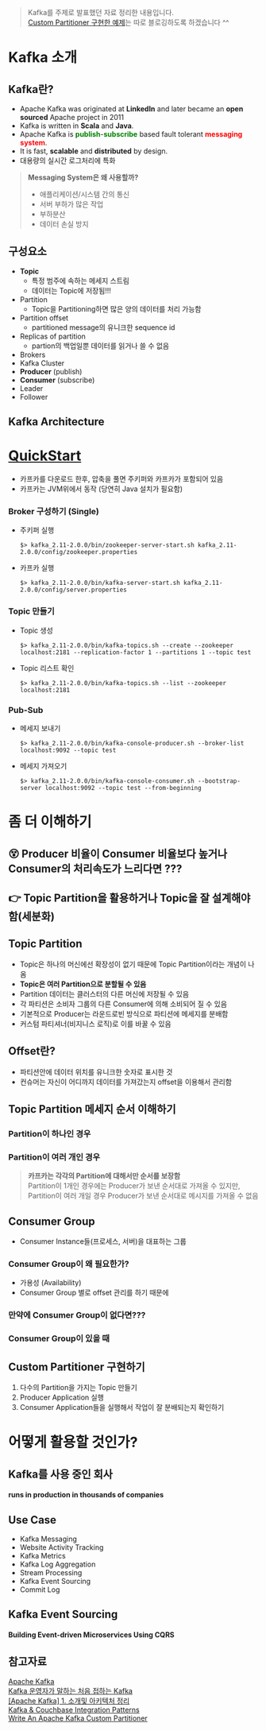 > Kafka를 주제로 발표했던 자료 정리한 내용입니다.  
[Custom Partitioner 구현한 예제](https://wooyoung85.tistory.com/34)는 따로 블로깅하도록 하겠습니다 ^^


# Kafka 소개
## Kafka란?
- Apache Kafka was originated at <span style="font-weight:bold">LinkedIn</span> and later became an <span style="font-weight:bold">open sourced</span> Apache project in 2011
- Kafka is written in <span style="font-weight:bold">Scala</span> and <span style="font-weight:bold">Java</span>. 
- Apache Kafka is <span style="color:green;font-weight:bold">publish</span>-<span style="color:green;font-weight:bold">subscribe</span> based fault tolerant <span style="color:red;font-weight:bold">messaging system</span>. 
- It is fast, <span style="font-weight:bold">scalable</span> and <span style="font-weight:bold">distributed</span> by design.
- 대용량의 실시간 로그처리에 특화

> **Messaging System은 왜 사용할까?**
> - 애플리케이션/시스템 간의 통신
> - 서버 부하가 많은 작업
> - 부하분산
> - 데이터 손실 방지

## 구성요소
- **Topic**
    - 특정 범주에 속하는 메세지 스트림
    - 데이터는 Topic에 저장됨!!!
- Partition
    - Topic을 Partitioning하면 많은 양의 데이터를 처리 가능함
- Partition offset
    - partitioned message의 유니크한 sequence id
- Replicas of partition
    - partion의 백업일뿐 데이터를 읽거나 쓸 수 없음
- Brokers
- Kafka Cluster
- **Producer** (publish)
- **Consumer** (subscribe)
- Leader
- Follower

## Kafka Architecture


# [QuickStart](https://kafka.apache.org/quickstart)
- 카프카를 다운로드 한후, 압축을 풀면 주키퍼와 카프카가 포함되어 있음
- 카프카는 JVM위에서 동작 (당연히 Java 설치가 필요함)

### Broker 구성하기 (Single)

- 주키퍼 실행  
    ```shell
    $> kafka_2.11-2.0.0/bin/zookeeper-server-start.sh kafka_2.11-2.0.0/config/zookeeper.properties
    ```
- 카프카 실행  
    ```shell
    $> kafka_2.11-2.0.0/bin/kafka-server-start.sh kafka_2.11-2.0.0/config/server.properties
    ```

### Topic 만들기

- Topic 생성  
    ```shell
    $> kafka_2.11-2.0.0/bin/kafka-topics.sh --create --zookeeper localhost:2181 --replication-factor 1 --partitions 1 --topic test
    ```

- Topic 리스트 확인  
    ```shell
    $> kafka_2.11-2.0.0/bin/kafka-topics.sh --list --zookeeper localhost:2181
    ```

### Pub-Sub

- 메세지 보내기  
    ```shell
    $> kafka_2.11-2.0.0/bin/kafka-console-producer.sh --broker-list localhost:9092 --topic test
    ```

- 메세지 가져오기  
    ```shell
    $> kafka_2.11-2.0.0/bin/kafka-console-consumer.sh --bootstrap-server localhost:9092 --topic test --from-beginning
    ```

# 좀 더 이해하기
## 😵 Producer 비율이 Consumer 비율보다 높거나 Consumer의 처리속도가 느리다면 ???


## 👉 Topic Partition을 활용하거나 Topic을 잘 설계해야 함(세분화)


## Topic Partition 
- Topic은 하나의 머신에선 확장성이 없기 때문에 Topic Partition이라는 개념이 나옴
- <span style="font-weight:bold">Topic은 여러 Partition으로 분할될 수 있음</span>
- Partition 데이터는 클러스터의 다른 머신에 저장될 수 있음
- 각 파티션은 소비자 그룹의 다른 Consumer에 의해 소비되어 질 수 있음
- 기본적으로 Producer는 라운드로빈 방식으로 파티션에 메세지를 분배함
- 커스텀 파티셔너(비지니스 로직)로 이를 바꿀 수 있음

## Offset란? 
- 파티션안에 데이터 위치를 유니크한 숫자로 표시한 것 
- 컨슈머는 자신이 어디까지 데이터를 가져갔는지 offset을 이용해서 관리함

## Topic Partition 메세지 순서 이해하기
### Partition이 하나인 경우

### Partition이 여러 개인 경우

> **카프카는 각각의 Partition에 대해서만 순서를 보장함**    
Partition이 1개인 경우에는 Producer가 보낸 순서대로 가져올 수 있지만,  
Partition이 여러 개일 경우 Producer가 보낸 순서대로 메시지를 가져올 수 없음

## Consumer Group
- Consumer Instance들(프로세스, 서버)을 대표하는 그룹 

### Consumer Group이 왜 필요한가?
- 가용성 (Availability)
- Consumer Group 별로 offset 관리를 하기 때문에

### 만약에 Consumer Group이 없다면???

### Consumer Group이 있을 때

## Custom Partitioner 구현하기
1. 다수의 Partition을 가지는 Topic 만들기
2. Producer Application 실행
3. Consumer Application들을 실행해서 작업이 잘 분배되는지 확인하기

# 어떻게 활용할 것인가?

## Kafka를 사용 중인 회사

#### runs in production in thousands of companies

## Use Case
- Kafka Messaging
- Website Activity Tracking
- Kafka Metrics
- Kafka Log Aggregation
- Stream Processing
- Kafka Event Sourcing
- Commit Log

## Kafka Event Sourcing
#### Building Event-driven Microservices Using CQRS


## 참고자료
[Apache Kafka](https://kafka.apache.org/)  
[Kafka 운영자가 말하는 처음 접하는 Kafka](https://www.popit.kr/kafka-%EC%9A%B4%EC%98%81%EC%9E%90%EA%B0%80-%EB%A7%90%ED%95%98%EB%8A%94-%EC%B2%98%EC%9D%8C-%EC%A0%91%ED%95%98%EB%8A%94-kafka/)  
[[Apache Kafka] 1. 소개및 아키텍처 정리](http://epicdevs.com/17)  
[Kafka & Couchbase Integration Patterns](https://www.slideshare.net/ManuelHurtado1/kafka-couchbase-integration-patterns)  
[Write An Apache Kafka Custom Partitioner](https://howtoprogram.xyz/2016/06/04/write-apache-kafka-custom-partitioner/)